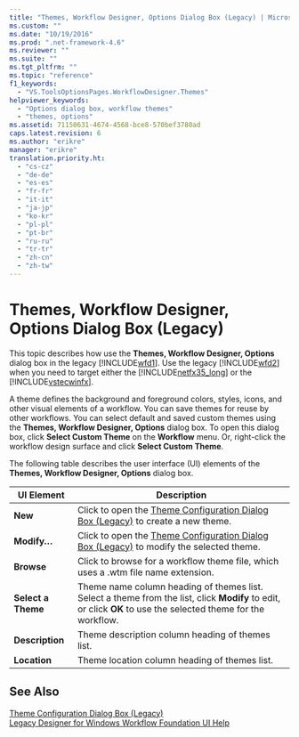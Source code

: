 ```yaml
---
title: "Themes, Workflow Designer, Options Dialog Box (Legacy) | Microsoft Docs"
ms.custom: ""
ms.date: "10/19/2016"
ms.prod: ".net-framework-4.6"
ms.reviewer: ""
ms.suite: ""
ms.tgt_pltfrm: ""
ms.topic: "reference"
f1_keywords: 
  - "VS.ToolsOptionsPages.WorkflowDesigner.Themes"
helpviewer_keywords: 
  - "Options dialog box, workflow themes"
  - "themes, options"
ms.assetid: 71150631-4674-4568-bce8-570bef3780ad
caps.latest.revision: 6
ms.author: "erikre"
manager: "erikre"
translation.priority.ht: 
  - "cs-cz"
  - "de-de"
  - "es-es"
  - "fr-fr"
  - "it-it"
  - "ja-jp"
  - "ko-kr"
  - "pl-pl"
  - "pt-br"
  - "ru-ru"
  - "tr-tr"
  - "zh-cn"
  - "zh-tw"
---
```

# Themes, Workflow Designer, Options Dialog Box (Legacy)
This topic describes how use the **Themes, Workflow Designer, Options** dialog box in the legacy [!INCLUDE[wfd1](../workflow-designer/includes/wfd1_md.md)]. Use the legacy [!INCLUDE[wfd2](../workflow-designer/includes/wfd2_md.md)] when you need to target either the [!INCLUDE[netfx35_long](../workflow-designer/includes/netfx35_long_md.md)] or the [!INCLUDE[vstecwinfx](../workflow-designer/includes/vstecwinfx_md.md)].  
  
 A theme defines the background and foreground colors, styles, icons, and other visual elements of a workflow. You can save themes for reuse by other workflows. You can select default and saved custom themes using the **Themes, Workflow Designer, Options** dialog box. To open this dialog box, click **Select Custom Theme** on the **Workflow** menu. Or, right-click the workflow design surface and click **Select Custom Theme**.  
  
 The following table describes the user interface (UI) elements of the **Themes, Workflow Designer, Options** dialog box.  
  
|UI Element|Description|  
|----------------|-----------------|  
|**New**|Click to open the [Theme Configuration Dialog Box (Legacy)](../workflow-designer/theme-configuration-dialog-box-legacy.md) to create a new theme.|  
|**Modify…**|Click to open the [Theme Configuration Dialog Box (Legacy)](../workflow-designer/theme-configuration-dialog-box-legacy.md) to modify the selected theme.|  
|**Browse**|Click to browse for a workflow theme file, which uses a .wtm file name extension.|  
|**Select a Theme**|Theme name column heading of themes list. Select a theme from the list, click **Modify** to edit, or click **OK** to use the selected theme for the workflow.|  
|**Description**|Theme description column heading of themes list.|  
|**Location**|Theme location column heading of themes list.|  
  
## See Also  
 [Theme Configuration Dialog Box (Legacy)](../workflow-designer/theme-configuration-dialog-box-legacy.md)   
 [Legacy Designer for Windows Workflow Foundation UI Help](../workflow-designer/legacy-designer-for-windows-workflow-foundation-ui-help.md)